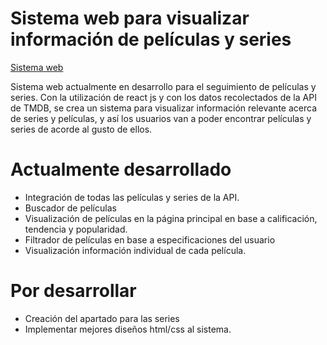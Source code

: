 
# Sistema web para visualizar información de películas y series

[Sistema web](https://movie-app-puce-eta.vercel.app)

Sistema web actualmente en desarrollo para el seguimiento de películas y series. Con la utilización de react js y con los datos recolectados de la API de TMDB, se crea un sistema para visualizar información relevante acerca de series y películas, y así los usuarios van a poder encontrar películas y series de acorde al gusto de ellos.

# Actualmente desarrollado

- Integración de todas las películas y series de la API.
- Buscador de películas
- Visualización de películas en la página principal en base a calificación, tendencia y popularidad.
- Filtrador de películas en base a especificaciones del usuario
- Visualización información individual de cada película.

# Por desarrollar

- Creación del apartado para las series
- Implementar mejores diseños html/css al sistema.
